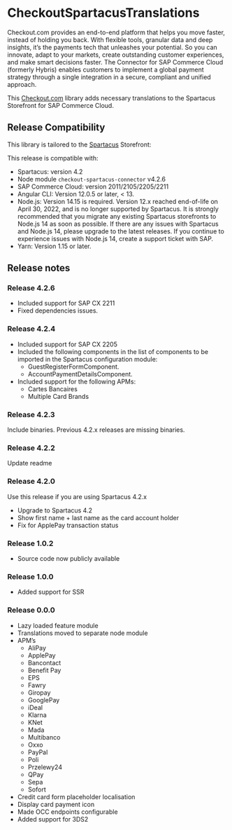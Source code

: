 # CheckoutSpartacusTranslations
Checkout.com provides an end-to-end platform that helps you move faster, instead of holding you back. With flexible tools, granular data and deep insights, it’s the payments tech that unleashes your potential. So you can innovate, adapt to your markets, create outstanding customer experiences, and make smart decisions faster. The Connector for SAP Commerce Cloud (formerly Hybris) enables customers to implement a global payment strategy through a single integration in a secure, compliant and unified approach.

This [Checkout.com](https://www.checkout.com/) library adds necessary translations to the Spartacus Storefront for SAP Commerce Cloud. 

## Release Compatibility
This library is tailored to the [Spartacus](https://sap.github.io/spartacus-docs/) Storefront:

This release is compatible with:
* Spartacus: version 4.2
* Node module `checkout-spartacus-connector` v4.2.6
* SAP Commerce Cloud: version 2011/2105/2205/2211
* Angular CLI: Version 12.0.5 or later, < 13.
* Node.js: Version 14.15 is required. Version 12.x reached end-of-life on April 30, 2022, and is no longer supported by Spartacus. It is strongly recommended that you migrate any existing Spartacus storefronts to Node.js 14 as soon as possible. If there are any issues with Spartacus and Node.js 14, please upgrade to the latest releases. If you continue to experience issues with Node.js 14, create a support ticket with SAP.
* Yarn: Version 1.15 or later.

## Release notes

### Release 4.2.6
* Included support for SAP CX 2211
* Fixed dependencies issues.

### Release 4.2.4
* Included support for SAP CX 2205
* Included the following components in the list of components to be imported in the Spartacus configuration module:
  * GuestRegisterFormComponent.
  * AccountPaymentDetailsComponent.
* Included support for the following APMs:
  * Cartes Bancaires
  * Multiple Card Brands

### Release 4.2.3
Include binaries. Previous 4.2.x releases are missing binaries.

### Release 4.2.2
Update readme

### Release 4.2.0
Use this release if you are using Spartacus 4.2.x
* Upgrade to Spartacus 4.2
* Show first name + last name as the card account holder
* Fix for ApplePay transaction status

### Release 1.0.2
* Source code now publicly available

### Release 1.0.0
* Added support for SSR

### Release 0.0.0
* Lazy loaded feature module
* Translations moved to separate node module
* APM’s
  * AliPay
  * ApplePay
  * Bancontact
  * Benefit Pay
  * EPS
  * Fawry
  * Giropay
  * GooglePay
  * iDeal
  * Klarna
  * KNet
  * Mada
  * Multibanco
  * Oxxo
  * PayPal
  * Poli
  * Przelewy24
  * QPay
  * Sepa
  * Sofort
* Credit card form placeholder localisation
* Display card payment icon
* Made OCC endpoints configurable
* Added support for 3DS2
